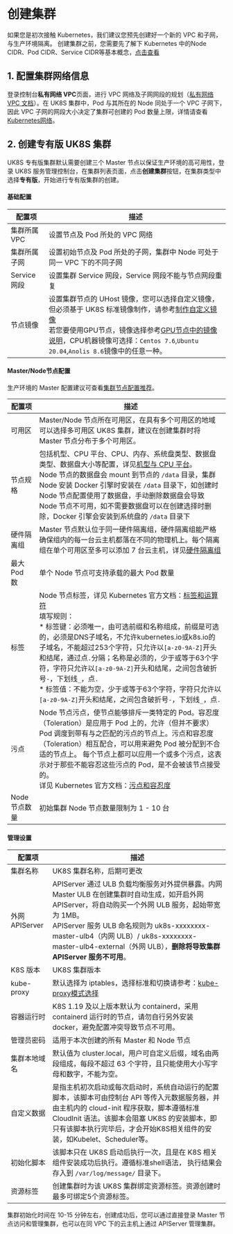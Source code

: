 # 创建集群

如果您是初次接触 Kubernetes，我们建议您预先创建好一个新的 VPC 和子网，与生产环境隔离。 创建集群之前，您需要先了解下 Kubernetes 中的Node CIDR、Pod
CIDR、Service CIDR等基本概念，[点击查看](uk8s/network/uk8s_network)

## 1. 配置集群网络信息

登录控制台**私有网络 VPC**页面，进行 VPC 网络及子网网段的规划（[私有网络 VPC 文档](vpc/README)）。在 UK8S 集群中，Pod 与其所在的 Node 同处于一个 VPC
子网下，因此 VPC 子网的网段大小决定了集群可创建的 Pod 数量上限，详情请查看[Kubernetes网络](uk8s/network/uk8s_network)。

## 2. 创建专有版 UK8S 集群

UK8S 专有版集群默认需要创建三个 Master 节点以保证生产环境的高可用性，登录 UK8S
服务管理控制台，在集群列表页面，点击**创建集群**按钮，在集群类型中选择**专有版**，开始进行专有版集群的创建。

#### 基础配置

| 配置项        | 描述                                                                                              |
| ---------- | ----------------------------------------------------------------------------------------------- |
| 集群所属 VPC   | 设置节点及 Pod 所处的 VPC 网络                                                                            |
| 集群所属子网     | 设置初始节点及 Pod 所处的子网，集群中 Node 可处于同一 VPC 下的不同子网                                                     |
| Service 网段 | 设置集群 Service 网段，Service 网段不能与节点网段重复                                                             |
| 节点镜像       | 设置集群节点的 UHost 镜像，您可以选择自定义镜像，但必须基于 UK8S 标准镜像制作，请参考[制作自定义镜像](uk8s/administercluster/custom_image) <br> 若您要使用GPU节点，镜像选择参考[GPU节点中的镜像说明](/uk8s/administercluster/gpu-node)，CPU机器镜像可选择：`Centos 7.6`,`Ubuntu 20.04`,`Anolis 8.6`镜像中的任意一种。|

#### Master/Node节点配置

生产环境的 Master 配置建议可查看[集群节点配置推荐](uk8s/introduction/node_requirements)。

| 配置项       | 描述                                                                                                                                                                                                                                                                |
| --------- | ----------------------------------------------------------------------------------------------------------------------------------------------------------------------------------------------------------------------------------------------------------------- |
| 可用区       | Master/Node 节点所在可用区，在具有多个可用区的地域可以选择多可用区 UK8S 集群，建议在创建集群时将 Master 节点分布于多个可用区。                                                                                                                                                                                      |
| 节点规格      | 包括机型、CPU 平台、CPU、内存、系统盘类型、数据盘类型、数据盘大小等配置，详见[机型与 CPU 平台](/uhost/introduction/uhost/type_new)。<br>Node 节点的数据盘会 mount 到节点的 `/data` 目录，集群 Node 安装 Docker 引擎时安装在 `/data` 目录下，如创建时 Node 节点配置使用了数据盘，手动删除数据盘会导致 Node 节点不可用，如不需要数据盘可以在创建选择时删除，Docker 引擎会安装到系统盘的 `/data` 目录下 |
| 硬件隔离组     | Master 节点默认位于同一硬件隔离组，硬件隔离组能严格确保组内的每一台云主机都落在不同的物理机上。每个隔离组在单个可用区至多可以添加 7 台云主机，详见[硬件隔离组](uhost/guide/isolationgroup)                                                                                                                                                 |
| 最大 Pod 数  | 单个 Node 节点可支持承载的最大 Pod 数量                                                                                                                                                                                                                                         |
| 标签        | Node 节点标签，详见 Kubernetes 官方文档：[标签和运算符](https://kubernetes.io/zh/docs/concepts/overview/working-with-objects/labels/) <br>填写规则：<br> * 标签键：必须唯一，由可选前缀和名称组成，前缀是可选的，必须是DNS子域名，不允许kubernetes.io或k8s.io的子域名，不能超过253个字符，只允许以`[a-z0-9A-Z]`开头和结尾，通过点`.`分隔；名称是必须的，少于或等于63个字符，字符只允许以`[a-z0-9A-Z]`开头和结尾，之间包含破折号`-`，下划线`_`，点`.` <br> * 标签值：不能为空，少于或等于63个字符，字符只允许以`[a-z0-9A-Z]`开头和结尾，之间包含破折号`-`，下划线`_`，点`.`                                                                                                                                              |
| 污点        | Node 节点污点，使节点能够排斥一类特定的 Pod。容忍度（Toleration）是应用于 Pod 上的，允许（但并不要求）Pod 调度到带有与之匹配的污点的节点上。污点和容忍度（Toleration）相互配合，可以用来避免 Pod 被分配到不合适的节点上。 每个节点上都可以应用一个或多个污点，这表示对于那些不能容忍这些污点的 Pod，是不会被该节点接受的。<br>详见 Kubernetes 官方文档：[污点和容忍度](https://kubernetes.io/zh/docs/concepts/scheduling-eviction/taint-and-toleration/)                                                                                                                                           |
| Node 节点数量 | 初始集群 Node 节点数量限制为 1 - 10 台                                                                                                                                                                                                                                        |

#### 管理设置

| 配置项          | 描述                                                                                                                                                                                                                                      |
| ------------ | --------------------------------------------------------------------------------------------------------------------------------------------------------------------------------------------------------------------------------------- |
| 集群名称         | UK8S 集群名称，后期可更改                                                                                                                                                                                                                         |
| 外网 APIServer | APIServer 通过 ULB 负载均衡服务对外提供暴露。内网 Master ULB 在创建集群时自动生成，如开启外网 APIServer，将自动购买一个外网 ULB 服务，起始带宽为 1MB。<br>APIServer 服务 ULB 命名规则为 uk8s-xxxxxxxx-master-ulb4（内网 ULB）/ uk8s-xxxxxxxx-master-ulb4-external（外网 ULB），**删除将导致集群 APIServer 服务不可用**。 |
| K8S 版本       | UK8S 集群版本                                                                                                                                                                                                                               |
| kube-proxy   | 默认选择为 iptables，选择标准和切换请参考：[kube-proxy模式选择](/uk8s/userguide/kubeproxy_mode)                                                                                                                                                              |
| 容器运行时        | K8S 1.19 及以上版本默认为 containerd，采用 containerd 运行时的节点，请勿自行另外安装 docker，避免配置冲突导致节点不可用。                                                                                                                                                        |
| 管理员密码        | 适用于本次创建的所有 Master 和 Node 节点                                                                                                                                                                                                             |
| 集群本地域名       | 默认值为 cluster.local，用户可自定义后缀，域名由两段组成，每段不超过 63 个字符，且只能使用大小写字母和数字，不能为空。                                                                                                                                                                    |
| 自定义数据        | 是指主机初次启动或每次启动时，系统自动运行的配置脚本，该脚本可由控制台 API 等传入元数据服务器，并由主机内的 cloud-init 程序获取，脚本遵循标准 CloudInit 语法。该脚本会阻塞 UK8S 的安装脚本，即只有该脚本执行完毕后，才会开始K8S相关组件的安装，如Kubelet、Scheduler等。                                                                          |
| 初始化脚本        | 该脚本只在 UK8S 启动后执行一次，且是在 K8S 相关组件安装成功后执行。遵循标准shell语法， 执行结果会存入到 `/var/log/message/` 目录下。                                                                                                                                                   |
| 资源标签 | 创建集群时为该 UK8S 集群绑定资源标签。资源创建时最多可绑定5个资源标签。|

集群初始化时间在 10-15 分钟左右，创建成功后，您可以通过直接登录 Master 节点访问和管理集群，也可以在同 VPC 下的云主机上通过 APIServer 管理集群。

<!--
## 3. 创建托管版 UK8S 集群

登录 UK8S 服务管理控制台，在集群列表页面，点击**创建集群**按钮，在集群类型中选择**托管版**，开始进行托管版集群的创建。托管版集群只需创建 Node 节点，Master 节点及 ETCD
等组件由 UCloud 容器服务创建并托管，让用户能更专注业务本身。

#### 基础配置

| 配置项        | 描述                                               |
| ---------- | ------------------------------------------------ |
| 集群所属 VPC   | 设置节点及 Pod 所处的 VPC 网络                             |
| 集群所属子网     | 设置初始节点及 Pod 所处的子网，单个集群中支持将 Node 分配到同一 VPC 下的不同子网 |
| Service 网段 | 设置集群 Service 网段，Service 网段不能与节点网段重复              |

#### 管理设置

| 配置项        | 描述                                                                               |
| ---------- | -------------------------------------------------------------------------------- |
| 集群名称       | UK8S 集群名称，后期可更改                                                                  |
| K8S 版本     | UK8S 集群版本                                                                        |
| kube-proxy | 默认选择为 iptables，选择标准和切换请参考：[kube-proxy模式选择](uk8s/userguide/kubeproxy_mode)        |
| 容器运行时      | K8S 1.19 及以上版本默认为 containerd，采用 containerd 运行时的节点，请勿自行另外安装 docker，避免配置冲突导致节点不可用。 |
| 集群本地域名     | 默认值为cluster.local，用户可自定义后缀，域名由两段组成，每段不超过63个字符，且只能使用大小写字母和数字，不能为空。                |

集群初始化时间在 10-15 分钟左右，创建成功后，您可在该集群详情页的节点展示处，添加 Node 节点，详见：[添加节点](uk8s/userguide/addnode)
-->
